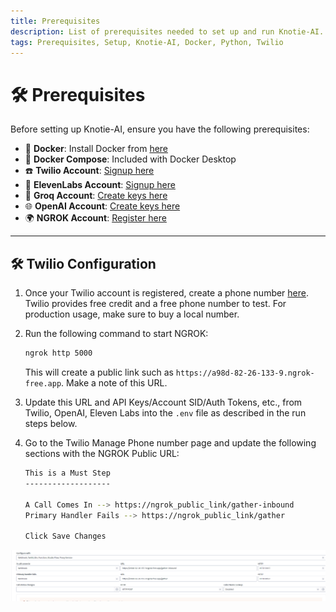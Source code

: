 ```yaml
---
title: Prerequisites
description: List of prerequisites needed to set up and run Knotie-AI.
tags: Prerequisites, Setup, Knotie-AI, Docker, Python, Twilio
---
```


# 🛠️ Prerequisites

Before setting up Knotie-AI, ensure you have the following prerequisites:

- 🐳 **Docker**: Install Docker from [here](https://www.docker.com/get-started)
- 🐙 **Docker Compose**: Included with Docker Desktop
- ☎️ **Twilio Account**: [Signup here](https://www.twilio.com/login)
- 🧠 **ElevenLabs Account**: [Signup here](https://try.elevenlabs.io/434k6rx9zk3h)
- 💾 **Groq Account**: [Create keys here](https://console.groq.com/keys)
- 🌐 **OpenAI Account**: [Create keys here](https://platform.openai.com/account/usage)
- 🌍 **NGROK Account**: [Register here](https://ngrok.com/)

---

## 🛠️ Twilio Configuration

1. Once your Twilio account is registered, create a phone number [here](https://console.twilio.com/us1/develop/phone-numbers/manage/incoming). Twilio provides free credit and a free phone number to test. For production usage, make sure to buy a local number.

2. Run the following command to start NGROK:
   ```bash
   ngrok http 5000
   ```
   This will create a public link such as `https://a98d-82-26-133-9.ngrok-free.app`. Make a note of this URL.

3. Update this URL and API Keys/Account SID/Auth Tokens, etc., from Twilio, OpenAI, Eleven Labs into the `.env` file as described in the run steps below.

4. Go to the Twilio Manage Phone number page and update the following sections with the NGROK Public URL:
   ```bash
   This is a Must Step
   -------------------

   A Call Comes In --> https://ngrok_public_link/gather-inbound
   Primary Handler Fails --> https://ngrok_public_link/gather

   Click Save Changes
   ```

![Twilio Configuration](../images/image.png)